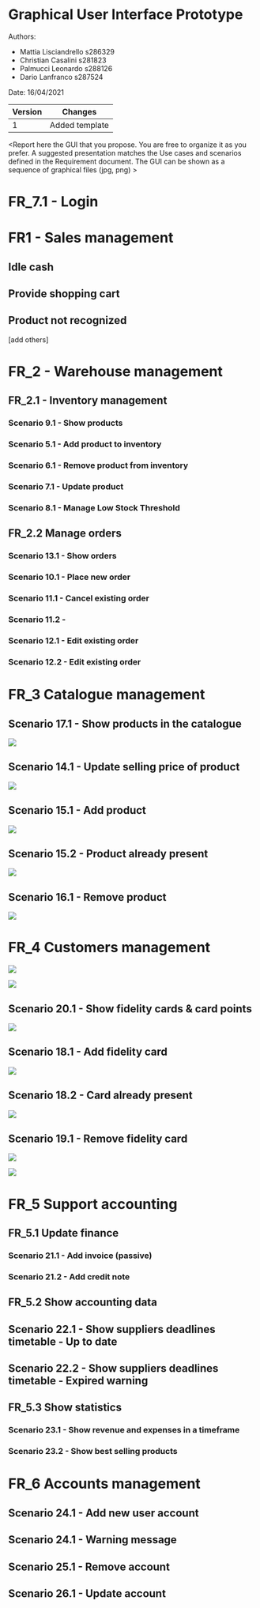 # Graphical User Interface Prototype  

Authors: 
- Mattia Lisciandrello s286329
- Christian Casalini s281823
- Palmucci Leonardo s288126
- Dario Lanfranco s287524 

Date: 16/04/2021

| Version | Changes |
| ------- |---------|
| 1 | Added template|

\<Report here the GUI that you propose. You are free to organize it as you prefer. A suggested presentation matches the Use cases and scenarios defined in the Requirement document. The GUI can be shown as a sequence of graphical files (jpg, png)  >

# FR_7.1 - Login

# FR1 - Sales management
## Idle cash

## Provide shopping cart

## Product not recognized

[add others]

# FR_2 - Warehouse management

## FR_2.1 - Inventory management

### Scenario 9.1 - Show products

### Scenario 5.1 - Add product to inventory

### Scenario 6.1 - Remove product from inventory

### Scenario 7.1 - Update product

### Scenario 8.1 - Manage Low Stock Threshold

## FR_2.2 Manage orders 

### Scenario 13.1 - Show orders

### Scenario 10.1 - Place new order

### Scenario 11.1 - Cancel existing order

### Scenario 11.2 - 

### Scenario 12.1 - Edit existing order

### Scenario 12.2 - Edit existing order

# FR_3 Catalogue management

## Scenario 17.1 - Show products in the catalogue

![](GUI_images/17.1.png)

## Scenario 14.1 - Update selling price of product

![](GUI_images/14.1.png)

## Scenario 15.1 - Add product

![](GUI_images/15.1.png)

## Scenario 15.2 - Product already present

![](GUI_images/15.2.png)

## Scenario 16.1 - Remove product

![](GUI_images/16.1.png)

# FR_4 Customers management

![](GUI_images/CustomerManagement.png)

![](GUI_images/CashierTab.png)

## Scenario 20.1 - Show fidelity cards & card points

![](GUI_images/20.1.png)

## Scenario 18.1 - Add fidelity card

![](GUI_images/18.1.png)

## Scenario 18.2 - Card already present

![](GUI_images/18.2.png)

## Scenario 19.1 - Remove fidelity card

![](GUI_images/19.1.png)

![](GUI_images/19.1warning.png)

# FR_5 Support accounting

## FR_5.1 Update finance 

### Scenario 21.1 - Add invoice (passive)

### Scenario 21.2 - Add credit note

## FR_5.2 Show accounting data

## Scenario 22.1 - Show suppliers deadlines timetable - Up to date

## Scenario 22.2 - Show suppliers deadlines timetable - Expired warning 

## FR_5.3 Show statistics

### Scenario 23.1 - Show revenue and expenses in a timeframe

### Scenario 23.2 - Show best selling products

# FR_6 Accounts management

## Scenario 24.1 - Add new user account

## Scenario 24.1 - Warning message

## Scenario 25.1 - Remove account

## Scenario 26.1 - Update account
